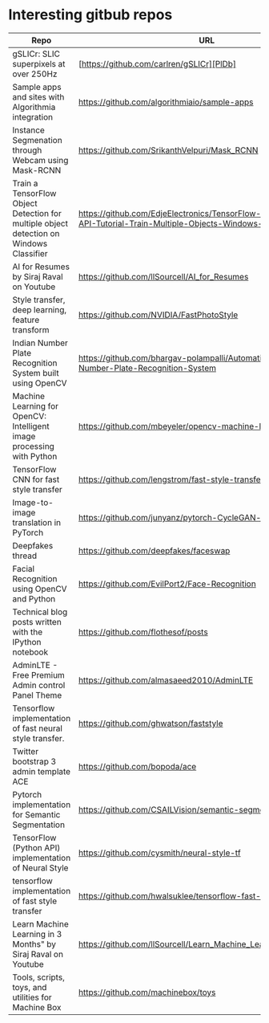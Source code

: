 # Interesting gitbub repos

| Repo | URL |
| ------ | ------ |
| gSLICr: SLIC superpixels at over 250Hz | [https://github.com/carlren/gSLICr][PlDb] |
|Sample apps and sites with Algorithmia integration|https://github.com/algorithmiaio/sample-apps|
|Instance Segmenation through Webcam using Mask-RCNN|https://github.com/SrikanthVelpuri/Mask_RCNN|
|Train a TensorFlow Object Detection for multiple object detection on Windows Classifier|https://github.com/EdjeElectronics/TensorFlow-Object-Detection-API-Tutorial-Train-Multiple-Objects-Windows-10|
|AI for Resumes by Siraj Raval on Youtube|https://github.com/llSourcell/AI_for_Resumes|
|Style transfer, deep learning, feature transform|https://github.com/NVIDIA/FastPhotoStyle|
|Indian Number Plate Recognition System built using OpenCV|https://github.com/bhargav-polampalli/Automatic-Indian-Number-Plate-Recognition-System|
|Machine Learning for OpenCV: Intelligent image processing with Python|https://github.com/mbeyeler/opencv-machine-learning|
|TensorFlow CNN for fast style transfer|https://github.com/lengstrom/fast-style-transfer|
|Image-to-image translation in PyTorch|https://github.com/junyanz/pytorch-CycleGAN-and-pix2pix|
|Deepfakes thread|https://github.com/deepfakes/faceswap|
|Facial Recognition using OpenCV and Python|https://github.com/EvilPort2/Face-Recognition|
|Technical blog posts written with the IPython notebook|https://github.com/flothesof/posts|
|AdminLTE - Free Premium Admin control Panel Theme|https://github.com/almasaeed2010/AdminLTE|
|Tensorflow implementation of fast neural style transfer.|https://github.com/ghwatson/faststyle|
|Twitter bootstrap 3 admin template ACE|https://github.com/bopoda/ace|
|Pytorch implementation for Semantic Segmentation|https://github.com/CSAILVision/semantic-segmentation-pytorch|
|TensorFlow (Python API) implementation of Neural Style|https://github.com/cysmith/neural-style-tf|
|tensorflow implementation of fast style transfer|https://github.com/hwalsuklee/tensorflow-fast-style-transfer|
|Learn Machine Learning in 3 Months" by Siraj Raval on Youtube|https://github.com/llSourcell/Learn_Machine_Learning_in_3_Months|
|Tools, scripts, toys, and utilities for Machine Box|https://github.com/machinebox/toys|
